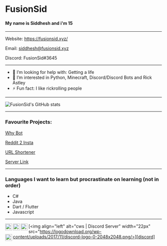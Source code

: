 # FusionSid

#### My name is Siddhesh and i'm 15

-------

Website: https://fusionsid.xyz/

Email:  siddhesh@fusionsid.xyz

Discord: FusionSid#3645

-------

- 🤔 I’m looking for help with: Getting a life
- 👀 I’m interested in Python, Minecraft, Discord/Discord Bots and Rick Astley
- ⚡ Fun fact: I like rickrolling people

-------

![FusionSid's GitHub stats](https://github-readme-stats.vercel.app/api?username=FusionSid&count_private=true&custom_title=FusionSid%20-%20Never%20Gonna%20Give%20You%20Up&title_color=FFFFFF&text_color=5865F2&bg_color=23272A&border_color=23272A&border_radius=25)

-------

### Favourite Projects:
[Why Bot](https://github.com/FusionSid/Why-Bot)

[Reddit 2 Insta](https://github.com/FusionSid/Reddit2Insta-Meme-Uploader)

[URL Shortener](https://github.com/FusionSid/Url-Shortner-App)

[Server Link](https://github.com/FusionSid/Server-Link)

-------

### Languages I want to learn but procrastinate on learning (not in order)
- C#
- Java
- Dart / Flutter
- Javascript

-------

[<img align="left" alt="cws | YouTube" width="22px" src="https://assets.stickpng.com/images/580b57fcd9996e24bc43c545.png" />][youtube]
[<img align="left" alt="cws | Twitter" width="22px" src="https://logodownload.org/wp-content/uploads/2014/09/twitter-logo-4.png" />][twitter]
[<img align="left" alt="cws | Discord Bot" width="22px" src="https://cdn.discordapp.com/avatars/896932646846885898/77d575b77e9fe053512d4a13cd43e60a.png?size=256" />][discord_bot]
[<img align="left" alt="cws | Discord Server" width="22px" src="https://logodownload.org/wp-content/uploads/2017/11/discord-logo-0-2048x2048.png/>][discord]
[<img align="left" alt="cws | Reddit" width="22px" src="https://external-preview.redd.it/iDdntscPf-nfWKqzHRGFmhVxZm4hZgaKe5oyFws-yzA.png?auto=webp&s=38648ef0dc2c3fce76d5e1d8639234d8da0152b2" />][reddit]

[website]: https://github.com/FusionSid
[twitter]: https://twitter.com/Fusion_Sid
[youtube]: https://www.youtube.com/channel/UC8jJyY7_Hik7ShugCagxk9A
[discord_bot]: https://discord.com/api/oauth2/authorize?client_id=896932646846885898&permissions=8&scope=bot%20applications.commands
[discord]: https://discord.gg/qBYVxeeUec
[reddit]: https://www.reddit.com/u/FusionSid


